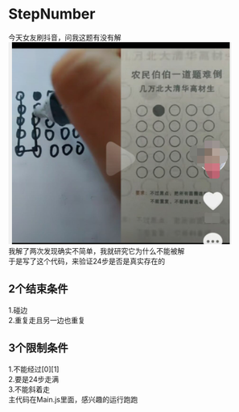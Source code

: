 ﻿# StepNumber
 今天女友刷抖音，问我这题有没有解  
 ![网图](./img.png)  
 我解了两次发现确实不简单，我就研究它为什么不能被解  
 于是写了这个代码，来验证24步是否是真实存在的  
 ## 2个结束条件  
 1.碰边  
 2.重复走且另一边也重复  
 ## 3个限制条件  
 1.不能经过[0][1]  
 2.要是24步走满  
 3.不能斜着走  
 主代码在Main.js里面，感兴趣的运行跑跑  
 
